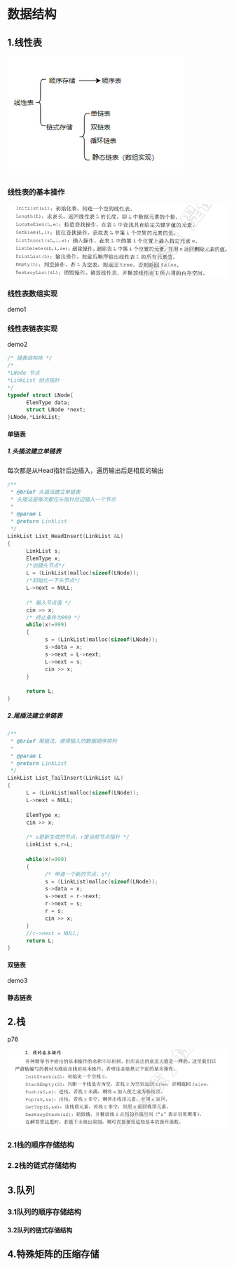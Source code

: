 # 数据结构

## 1.线性表

![线性表](readme.assets/线性表.png)


### 线性表的基本操作

![线性表基本操作](readme.assets/线性表基本操作.png)

### 线性表数组实现

demo1

### 线性表链表实现

demo2

```C++
/* 链表结构体 */
/*
*LNode 节点
*LinkList 结点指针
*/
typedef struct LNode{
      ElemType data;
      struct LNode *next;
}LNode,*LinkList;

```



#### 单链表

##### 1.头插法建立单链表

每次都是从Head指针后边插入，遍历输出后是相反的输出

```c++
/**
 * @brief 头插法建立单链表
 * 头插法是每次都在头指针后边插入一个节点
 * 
 * @param L 
 * @return LinkList 
 */
LinkList List_HeadInsert(LinkList &L)
{
      LinkList s;
      ElemType x;
      /*创建头节点*/
      L = (LinkList)malloc(sizeof(LNode));
      /*初始化一下头节点*/
      L->next = NULL;

      /* 输入节点值 */
      cin >> x;
      /* 终止条件为999 */
      while(x!=999)
      {
            s = (LinkList)malloc(sizeof(LNode));
            s->data = x;
            s->next = L->next;
            L->next = s;
            cin >> x;
      }

      return L;
}
```

##### 2.尾插法建立单链表

```c++
/**
 * @brief 尾插法，使得插入的数据顺序排列
 * 
 * @param L 
 * @return LinkList 
 */
LinkList List_TailInsert(LinkList &L)
{
      L = (LinkList)malloc(sizeof(LNode));
      L->next = NULL;

      ElemType x;
      cin >> x;

      /* s是新生成的节点，r是当前节点指针 */
      LinkList s,r=L;

      while(x!=999)
      {
            /* 申请一个新的节点，s*/
            s = (LinkList)malloc(sizeof(LNode));
            s->data = x;
            s->next = r->next;
            r->next = s;
            r = s;
            cin >> x;
      }
      //r->next = NULL;
      return L;
}
```



#### 双链表

demo3


#### 静态链表



## 2.栈

p76

![栈的基本操作](readme.assets/栈的基本操作.png)

### 2.1栈的顺序存储结构

### 2.2栈的链式存储结构



## 3.队列

### 3.1队列的顺序存储结构

#### 3.2队列的链式存储结构



## 4.特殊矩阵的压缩存储

